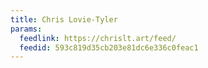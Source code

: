 ```yaml
---
title: Chris Lovie-Tyler
params:
  feedlink: https://chrislt.art/feed/
  feedid: 593c819d35cb203e81dc6e336c0feac1
---
```

